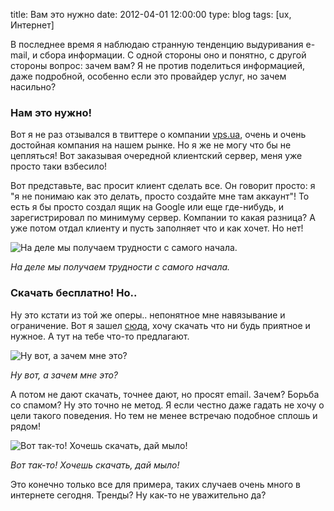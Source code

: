 title: Вам это нужно
date: 2012-04-01 12:00:00
type: blog
tags: [ux, Интернет]

В последнее время я наблюдаю странную тенденцию выдуривания e-mail, и сбора информации. С одной стороны оно и понятно, с другой стороны вопрос: зачем вам? Я не против поделиться информацией, даже подробной, особенно если это провайдер услуг, но зачем насильно?

### Нам это нужно!

Вот я не раз отзывался в твиттере о компании [vps.ua](http://vps.ua/), очень и очень достойная компания на нашем рынке. Но я же не могу что бы не цепляться! Вот заказывая очередной клиентский сервер, меня уже просто таки взбесило! 

Вот представьте, вас просит клиент сделать все. Он говорит просто: я "я не понимаю как это делать, просто создайте мне там аккаунт"! То есть я бы просто создал ящик на Google или еще где-нибудь, и зарегистрировал по минимуму сервер. Компании то какая разница? А уже потом отдал клиенту и пусть заполняет что и как хочет. Но нет!

![На деле мы получаем трудности с самого начала.](http://macgera.s3.amazonaws.com/old-media/files/so_1.png)

*На деле мы получаем трудности с самого начала.*

### Скачать бесплатно! Но..

Ну это кстати из той же оперы.. непонятное мне навязывание и ограничение. Вот я зашел [сюда](http://www.premiumpixels.com/freebies/safari-browser-chrome-psd/), хочу скачать что ни будь приятное и нужное. А тут на тебе что-то предлагают.

![Ну вот, а зачем мне это?](http://macgera.s3.amazonaws.com/old-media/files/foru.jpg)

*Ну вот, а зачем мне это?*

А потом не дают скачать, точнее дают, но просят email. Зачем? Борьба со спамом? Ну это точно не метод. Я если честно даже гадать не хочу о цели такого поведения. Но тем не менее встречаю подобное сплошь и рядом!

![Вот так-то! Хочешь скачать, дай мыло!](http://macgera.s3.amazonaws.com/old-media/files/donald.jpg)

*Вот так-то! Хочешь скачать, дай мыло!*

Это конечно только все для примера, таких случаев очень много в интернете сегодня. Тренды? Ну как-то не уважительно да?
